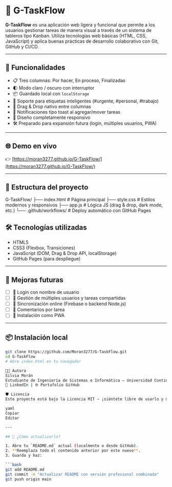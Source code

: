 # 🧩 G-TaskFlow

**G-TaskFlow** es una aplicación web ligera y funcional que permite a los usuarios gestionar tareas de manera visual a través de un sistema de tableros tipo Kanban. Utiliza tecnologías web básicas (HTML, CSS, JavaScript) y aplica buenas prácticas de desarrollo colaborativo con Git, GitHub y CI/CD.

---

## 🚀 Funcionalidades

- 📋 Tres columnas: Por hacer, En proceso, Finalizadas
- 🌓 Modo claro / oscuro con interruptor
- 📦 Guardado local con `localStorage`
- 📌 Soporte para etiquetas inteligentes (#urgente, #personal, #trabajo)
- 🎯 Drag & Drop nativo entre columnas
- 🔔 Notificaciones tipo toast al agregar/mover tareas
- 📱 Diseño completamente responsivo
- 🛠️ Preparado para expansión futura (login, múltiples usuarios, PWA)

---

## 🌐 Demo en vivo

👉 [https://moran3277.github.io/G-TaskFlow/](https://moran3277.github.io/G-TaskFlow/)

---

## 📁 Estructura del proyecto
G-TaskFlow/ ├── index.html # Página principal ├── style.css # Estilos modernos y responsivos ├── app.js # Lógica JS (drag & drop, dark mode, etc.) └── .github/workflows/ # Deploy automático con GitHub Pages

## 🛠️ Tecnologías utilizadas

- HTML5
- CSS3 (Flexbox, Transiciones)
- JavaScript (DOM, Drag & Drop API, localStorage)
- GitHub Pages (para despliegue)

---

## 🧪 Mejoras futuras

- [ ] 🔐 Login con nombre de usuario
- [ ] 👥 Gestión de múltiples usuarios y tareas compartidas
- [ ] 🔄 Sincronización online (Firebase o backend Node.js)
- [ ] 💬 Comentarios por tarea
- [ ] 📱 Instalación como PWA

---

## 📦 Instalación local

```bash
git clone https://github.com/Moran3277/G-TaskFlow.git
cd G-TaskFlow
# Abre index.html en tu navegador

👩‍💻 Autora
Silvia Morán
Estudiante de Ingeniería de Sistemas e Informática – Universidad Continental
🚀 LinkedIn | 🌐 Portafolio GitHub

🛡️ Licencia
Este proyecto está bajo la Licencia MIT – ¡siéntete libre de usarlo y mejorarlo!

yaml
Copiar
Editar

---

## 📝 ¿Cómo actualizarlo?

1. Abre tu `README.md` actual (localmente o desde GitHub).
2. **Reemplaza todo el contenido anterior por este nuevo**.
3. Guarda y haz:

```bash
git add README.md
git commit -m "Actualizar README con versión profesional combinada"
git push origin main
